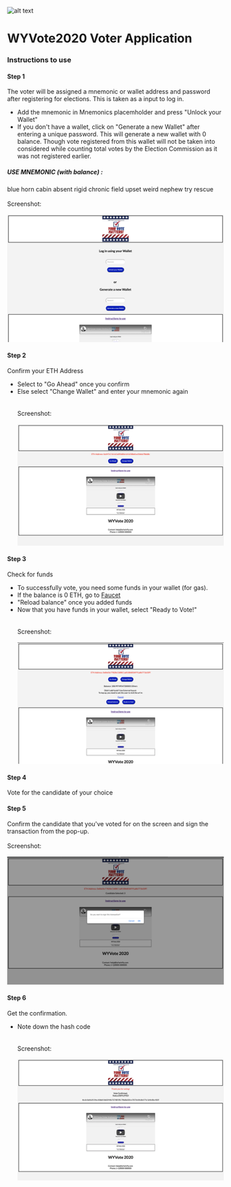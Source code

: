 <img src="https://github.com/bchainify/wyvote2020-voter/blob/main/images/VoterApp.png" alt="alt text"><br/>
# WYVote2020 Voter Application

### Instructions to use
#### Step 1
The voter will be assigned a mnemonic or wallet address and password after registering for elections.
This is taken as a input to log in. <br/>
- Add the mnemonic in Mnemonics placemholder and press "Unlock your Wallet"
- If you don't have a wallet, click on "Generate a new Wallet" after entering a unique password. This will generate a new wallet with 0 balance. Though vote registered from this wallet will not be taken into considered while counting total votes by the Election Commission as it was not registered earlier.<br/>
##### USE MNEMONIC (with balance) :
blue horn cabin absent rigid chronic field upset weird nephew try rescue
<br/><br/>
Screenshot:
<br/><br/>
![](images/1.png)
#### Step 2
Confirm your ETH Address
- Select to "Go Ahead" once you confirm
- Else select "Change Wallet" and enter your mnemonic again<br/>
<br/><br/>
Screenshot:
<br/><br/>
![](images/2.png)
#### Step 3
Check for funds
- To successfully vote, you need some funds in your wallet (for gas).
- If the balance is 0 ETH, go to [Faucet](https://faucet.rinkeby.io)
- "Reload balance" once you added funds
- Now that you have funds in your wallet, select "Ready to Vote!"<br/>
<br/><br/>
Screenshot:
<br/><br/>
![](images/3.png)
#### Step 4
Vote for the candidate of your choice
#### Step 5
Confirm the candidate that you've voted for on the screen and sign the transaction from the pop-up.
<br/><br/>
Screenshot:
<br/><br/>
![](images/4.png)
#### Step 6
Get the confirmation.
- Note down the hash code<br/>
<br/><br/>
Screenshot:
<br/><br/>
![](images/5.png)
